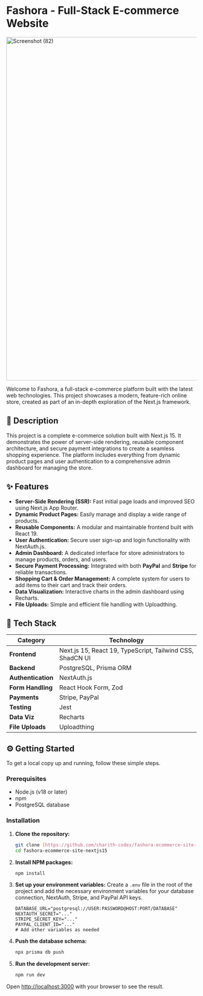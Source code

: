 # Fashora - Full-Stack E-commerce Website
<img width="1719" height="907" alt="Screenshot (82)" src="https://github.com/user-attachments/assets/bae3110a-00b6-46b2-a3bc-e66af1de8bdc" />

Welcome to Fashora, a full-stack e-commerce platform built with the latest web technologies. This project showcases a modern, feature-rich online store, created as part of an in-depth exploration of the Next.js framework.

## 🚀 Description

This project is a complete e-commerce solution built with Next.js 15. It demonstrates the power of server-side rendering, reusable component architecture, and secure payment integrations to create a seamless shopping experience. The platform includes everything from dynamic product pages and user authentication to a comprehensive admin dashboard for managing the store.

## ✨ Features

* **Server-Side Rendering (SSR):** Fast initial page loads and improved SEO using Next.js App Router.
* **Dynamic Product Pages:** Easily manage and display a wide range of products.
* **Reusable Components:** A modular and maintainable frontend built with React 19.
* **User Authentication:** Secure user sign-up and login functionality with NextAuth.js.
* **Admin Dashboard:** A dedicated interface for store administrators to manage products, orders, and users.
* **Secure Payment Processing:** Integrated with both **PayPal** and **Stripe** for reliable transactions.
* **Shopping Cart & Order Management:** A complete system for users to add items to their cart and track their orders.
* **Data Visualization:** Interactive charts in the admin dashboard using Recharts.
* **File Uploads:** Simple and efficient file handling with Uploadthing.

## 🧰 Tech Stack

| Category          | Technology                                           |
| ----------------- | ---------------------------------------------------- |
| **Frontend** | Next.js 15, React 19, TypeScript, Tailwind CSS, ShadCN UI |
| **Backend** | PostgreSQL, Prisma ORM                               |
| **Authentication**| NextAuth.js                                          |
| **Form Handling** | React Hook Form, Zod                                 |
| **Payments** | Stripe, PayPal                                       |
| **Testing** | Jest                                                 |
| **Data Viz** | Recharts                                             |
| **File Uploads** | Uploadthing                                          |


## ⚙️ Getting Started

To get a local copy up and running, follow these simple steps.

### Prerequisites

* Node.js (v18 or later)
* npm
* PostgreSQL database

### Installation

1.  **Clone the repository:**
    ```sh
    git clone [https://github.com/charith-codex/fashora-ecommerce-site-nextjs15.git](https://github.com/charith-codex/fashora-ecommerce-site-nextjs15.git)
    cd fashora-ecommerce-site-nextjs15
    ```

2.  **Install NPM packages:**
    ```sh
    npm install
    ```

3.  **Set up your environment variables:**
    Create a `.env` file in the root of the project and add the necessary environment variables for your database connection, NextAuth, Stripe, and PayPal API keys.
    ```env
    DATABASE_URL="postgresql://USER:PASSWORD@HOST:PORT/DATABASE"
    NEXTAUTH_SECRET="..."
    STRIPE_SECRET_KEY="..."
    PAYPAL_CLIENT_ID="..."
    # Add other variables as needed
    ```

4.  **Push the database schema:**
    ```sh
    npx prisma db push
    ```

5.  **Run the development server:**
    ```sh
    npm run dev
    ```

Open [http://localhost:3000](http://localhost:3000) with your browser to see the result.

